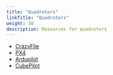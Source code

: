 ```yaml
---
title: "Quadrotors"
linkTitle: "Quadrotors"
weight: 30
description: Resources for quadrotors
---
```


* [CrazyFlie](https://store.bitcraze.io/products/crazyflie-2-1)
* [PX4](https://github.com/PX4)
* [Ardupilot](https://ardupilot.org/dev/index.html)
* [CubePilot](https://docs.cubepilot.org/user-guides/)

